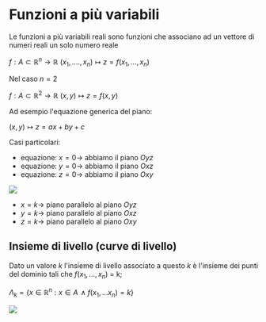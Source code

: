 ﻿# Funzioni a più variabili


Le funzioni a più variabili reali sono funzioni che associano ad un vettore di numeri reali un solo numero reale

$f:A\subset \mathbb{R}^n \longrightarrow \mathbb{R}$
$(x_1, ...., x_n) \longmapsto z = f(x_1,...,x_n)$

Nel caso $n = 2$

$f:A\subset \mathbb{R}^2 \longrightarrow \mathbb{R}$
$(x, y) \longmapsto z = f(x, y)$

Ad esempio l'equazione generica del piano:

$(x,y) \longmapsto z = ax + by + c$

Casi particolari:

- equazione: $x = 0 \to$ abbiamo il piano $Oyz$
- equazione: $y = 0 \to$ abbiamo il piano $Oxz$
- equazione: $z = 0 \to$ abbiamo il piano $Oxy$

![](https://i.ibb.co/TB6x33w/piani.png)

- $x = k \to$ piano parallelo al piano $Oyz$
- $y = k \to$ piano parallelo al piano $Oxz$
- $z = k \to$ piano parallelo al piano $Oxy$

## Insieme di livello (curve di livello)

Dato un valore $k$ l'insieme di livello associato a questo $k$ è l'insieme dei punti del dominio tali che $f(x_1,...,x_n)$ = k;

$\Lambda_k = \{x\in\mathbb{R}^n: x \in A \,\land f(x_1,...x_n) = k\}$


![](https://i.ibb.co/ryNfprc/insieme-livello.png)


